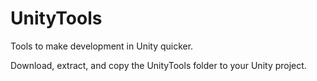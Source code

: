 # UnityTools
Tools to make development in Unity quicker.

Download, extract, and copy the UnityTools folder to your Unity project.
